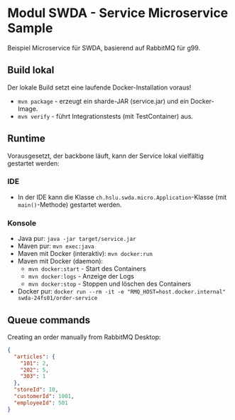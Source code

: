 # Modul SWDA - Service Microservice Sample
Beispiel Microservice für SWDA, basierend auf RabbitMQ für g99.

## Build lokal
Der lokale Build setzt eine laufende Docker-Installation voraus!

* `mvn package` - erzeugt ein sharde-JAR (service.jar) und ein Docker-Image.
* `mvn verify` - führt Integrationstests (mit TestContainer) aus.

## Runtime
Vorausgesetzt, der backbone läuft, kann der Service lokal vielfältig gestartet werden:

### IDE
* In der IDE kann die Klasse `ch.hslu.swda.micro.Application`-Klasse (mit `main()`-Methode) gestartet werden.

### Konsole
* Java pur: `java -jar target/service.jar`
* Maven pur: `mvn exec:java`
* Maven mit Docker (interaktiv): `mvn docker:run`
* Maven mit Docker (daemon): 
  * `mvn docker:start` - Start des Containers
  * `mvn docker:logs` - Anzeige der Logs
  * `mvn docker:stop` - Stoppen und löschen des Containers
* Docker pur: `docker run --rm -it -e "RMQ_HOST=host.docker.internal" swda-24fs01/order-service`

## Queue commands

Creating an order manually from RabbitMQ Desktop:

```json
{
  "articles": {
    "101": 2,
    "202": 5,
    "303": 1
  },
  "storeId": 10,
  "customerId": 1001,
  "employeeId": 501
}
```

